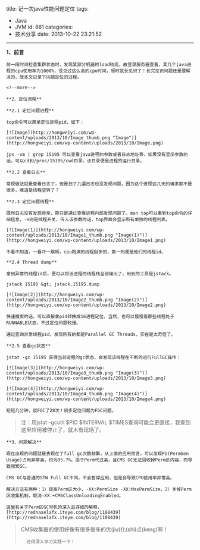 title: 记一次java性能问题定位
tags:
  - Java
  - JVM
id: 861
categories:
  - 技术分享
date: 2013-10-22 23:21:52
---

**1、前言**

	前一段时间检查集群状态时，发现某部分机器的load较高，故登录服务器查看，某几个java进程的cpu使用率为1000%，没见过这么高的cpu时间，顿时就长见识了！长完见识问题还是要解决的，故本文记录下问题定位的过程。

	<!--more-->

	**2、定位流程**

	**2.1 定位问题进程**

	top命令可以简单定位进程pid，如下：

	[![Image](http://hongweiyi.com/wp-content/uploads/2013/10/Image_thumb.png "Image")](http://hongweiyi.com/wp-content/uploads/2013/10/Image.png)

	jps -vm | grep 15195 可以查看java进程的参数或者日志地址等，如果没有显示参数的话，可以cd到/proc/15195/cwd目录，该目录便是进程的运行目录。

	**2.2 查看日志**

	常规做法就是查看日志了，但是扫了几遍日志也没发现问题，因为这个进程这几天的请求都不是很多，难道是线程空转了？

	**2.3 定位问题线程**

	既然日志没有发现异常，那只是通过查看进程内部发现问题了。man top可以看到top命令的详细信息，-H则是线程开关，传入该参数的话，top界面会显示所有单独的线程列表。

	[![Image(1)](http://hongweiyi.com/wp-content/uploads/2013/10/Image1_thumb.png "Image(1)")](http://hongweiyi.com/wp-content/uploads/2013/10/Image1.png)

	不看不知道，一看吓一跳啊，cpu跑满的线程挺多的，第一列便是他们的线程id。

	**2.4 Thread dump**

	拿到异常的线程id后，便可以将该进程的线程栈全部输出了，用到的工具是jstack。

	jstack 15195 &gt; jstack.15195.dump

	[![Image(2)](http://hongweiyi.com/wp-content/uploads/2013/10/Image2_thumb.png "Image(2)")](http://hongweiyi.com/wp-content/uploads/2013/10/Image2.png)

	快速搜索的话，可以直接拿pid转换成16进程定位，当然，也可以慢慢看那些线程处于RUNNABLE状态，不过定位问题较慢。

	通过查询异常线程pid，发现所有的都是Parallel GC Threads，实在是太奇怪了。

	**2.5 查看gc状态**

	jstat -gc 15195 获得当前进程的gc状态，会发现该线程在不断的进行FullGC操作：

	[![Image(3)](http://hongweiyi.com/wp-content/uploads/2013/10/Image3_thumb.png "Image(3)")](http://hongweiyi.com/wp-content/uploads/2013/10/Image3.png)

	[![Image(4)](http://hongweiyi.com/wp-content/uploads/2013/10/Image4_thumb.png "Image(4)")](http://hongweiyi.com/wp-content/uploads/2013/10/Image4.png)

	短短几分钟，就FGC了28次！初步定位问题为FGC问题。

> 注：用jstat -gcutil $PID $INTERVAL $TIMES查询可能会更直接，我查到这里应用被停止了，就木有现场了。

	**3、问题解决**

	现在出现的问题就是表现在了full gc次数频繁，从上面的应用而言，可以发现PU(PermGen Usage)占用非常高，约为95.7%。由于Perm代过高，且CMS GC无法回收掉Perm区内容，而导致频繁GC。

	CMS GC与普通的STW Full GC不同，不会暂停应用，但是会导致CPU使用率非常高。

	解决方法有两种：1）提高Perm区大小，-XX:PermSize -XX:MaxPermSize，2）关掉Perm区收集机制，取消-XX:+CMSClassUnloadingEnabled。

	这里有关于Perm区GC时机的深入且详细的解释，[http://rednaxelafx.iteye.com/blog/1108439](http://rednaxelafx.iteye.com/blog/1108439)

> CMS收集器的使用好像有很多很多的优(jiu)化(shi)点(keng)啊！> 
> 
> 		还得深入学习实践一下！
